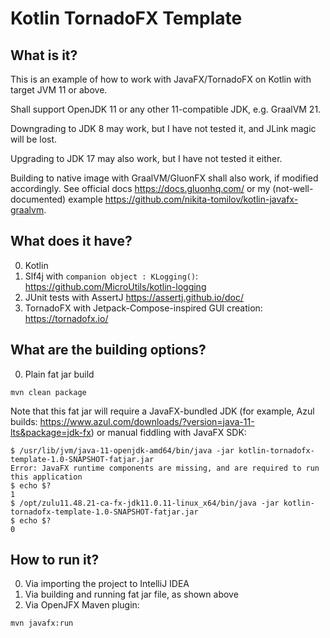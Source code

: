 # Kotlin TornadoFX Template

## What is it?

This is an example of how to work with JavaFX/TornadoFX on Kotlin with target JVM 11 or above.

Shall support OpenJDK 11 or any other 11-compatible JDK, e.g. GraalVM 21.

Downgrading to JDK 8 may work, but I have not tested it, and JLink magic will be lost.

Upgrading to JDK 17 may also work, but I have not tested it either.

Building to native image with GraalVM/GluonFX shall also work, if modified accordingly. See
official docs https://docs.gluonhq.com/ or my (not-well-documented) example 
https://github.com/nikita-tomilov/kotlin-javafx-graalvm.

## What does it have?

0. Kotlin
1. Slf4j with ```companion object : KLogging()```: https://github.com/MicroUtils/kotlin-logging
2. JUnit tests with AssertJ https://assertj.github.io/doc/
3. TornadoFX with Jetpack-Compose-inspired GUI creation: https://tornadofx.io/

## What are the building options?
0. Plain fat jar build
```
mvn clean package
```
Note that this fat jar will require a JavaFX-bundled JDK 
(for example, Azul builds: https://www.azul.com/downloads/?version=java-11-lts&package=jdk-fx)
or manual fiddling with JavaFX SDK:
```
$ /usr/lib/jvm/java-11-openjdk-amd64/bin/java -jar kotlin-tornadofx-template-1.0-SNAPSHOT-fatjar.jar
Error: JavaFX runtime components are missing, and are required to run this application
$ echo $?
1
$ /opt/zulu11.48.21-ca-fx-jdk11.0.11-linux_x64/bin/java -jar kotlin-tornadofx-template-1.0-SNAPSHOT-fatjar.jar
$ echo $?
0
```

## How to run it?
0. Via importing the project to IntelliJ IDEA
1. Via building and running fat jar file, as shown above
2. Via OpenJFX Maven plugin:
```
mvn javafx:run
```
